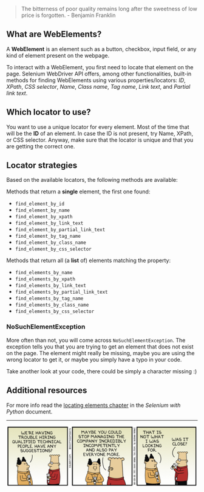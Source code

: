 > The bitterness of poor quality remains long after the sweetness of low price is forgotten. - Benjamin Franklin


## What are WebElements?

A **WebElement** is an element such as a button, checkbox, input field, or any kind of element present on the webpage.

To interact with a WebElement, you first need to locate that element on the page. Selenium WebDriver API offers, among other functionalities, built-in methods for finding WebElements using various properties/locators: *ID*, *XPath*, *CSS selector*, *Name*, *Class name*, *Tag name*, *Link text*, and *Partial link text*.

## Which locator to use?

You want to use a unique locator for every element. Most of the time that will be the **ID** of an element.
In case the ID is not present, try Name, XPath, or CSS selector. Anyway, make sure that the locator is unique and that you are getting the correct one.

## Locator strategies
Based on the available locators, the following methods are available:

Methods that return a **single** element, the first one found:

 - `find_element_by_id`
 - `find_element_by_name`
 - `find_element_by_xpath`
 - `find_element_by_link_text`
 - `find_element_by_partial_link_text`
 - `find_element_by_tag_name`
 - `find_element_by_class_name`
 - `find_element_by_css_selector`

Methods that return all (a **list** of) elements matching the property:

 - `find_elements_by_name`
 - `find_elements_by_xpath`
 - `find_elements_by_link_text`
 - `find_elements_by_partial_link_text`
 - `find_elements_by_tag_name`
 - `find_elements_by_class_name`
 - `find_elements_by_css_selector`
 

### NoSuchElementException
More often than not, you will come across `NoSuchElementException`. 
The exception tells you that you are trying to get an element that does not exist on the page. The element might really be missing, maybe you are using the wrong locator to get it, or maybe you simply have a typo in your code.

Take another look at your code, there could be simply a character missing :)


## Additional resources

For more info read the [locating elements chapter](https://selenium-python.readthedocs.io/locating-elements.html) in the *Selenium with Python* document.

---


![dilbert_selenium_strategies.png](/img/dilbert_selenium_strategies.png)
